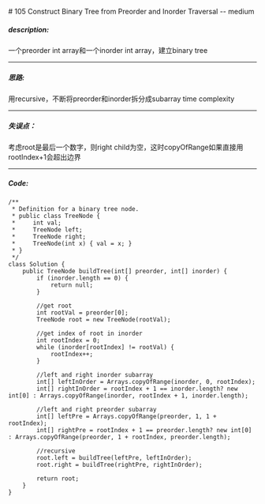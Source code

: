\# 105 Construct Binary Tree from Preorder and Inorder Traversal -- medium
##### description:
一个preorder int array和一个inorder int array，建立binary tree
****************
##### 思路:
用recursive，不断将preorder和inorder拆分成subarray
time complexity
**********
##### 失误点：
考虑root是最后一个数字，则right child为空，这时copyOfRange如果直接用rootIndex+1会超出边界
********
##### Code:
```
/**
 * Definition for a binary tree node.
 * public class TreeNode {
 *     int val;
 *     TreeNode left;
 *     TreeNode right;
 *     TreeNode(int x) { val = x; }
 * }
 */
class Solution {
    public TreeNode buildTree(int[] preorder, int[] inorder) {
        if (inorder.length == 0) {
            return null;
        }

        //get root
        int rootVal = preorder[0];
        TreeNode root = new TreeNode(rootVal);

        //get index of root in inorder
        int rootIndex = 0;
        while (inorder[rootIndex] != rootVal) {
            rootIndex++;
        }

        //left and right inorder subarray
        int[] leftInOrder = Arrays.copyOfRange(inorder, 0, rootIndex);
        int[] rightInOrder = rootIndex + 1 == inorder.length? new int[0] : Arrays.copyOfRange(inorder, rootIndex + 1, inorder.length);

        //left and right preorder subarray
        int[] leftPre = Arrays.copyOfRange(preorder, 1, 1 + rootIndex);
        int[] rightPre = rootIndex + 1 == preorder.length? new int[0] : Arrays.copyOfRange(preorder, 1 + rootIndex, preorder.length);

        //recursive
        root.left = buildTree(leftPre, leftInOrder);
        root.right = buildTree(rightPre, rightInOrder);

        return root;
    }
}
```
